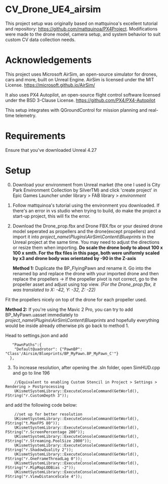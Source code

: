 # CV_Drone_UE4_airsim
This project setup was originally based on mattquinoa's excellent tutorial and repository: https://github.com/mattquinoa/PX4Project.
Modifications were made to the drone model, camera setup, and system behavior to suit custom CV data collection needs.

# Acknowledgements
This project uses Microsoft AirSim, an open-source simulator for drones, cars and more, built on Unreal Engine. AirSim is licensed under the MIT License. https://microsoft.github.io/AirSim/

It also uses PX4 Autopilot, an open-source flight control software licensed under the BSD 3-Clause License. https://github.com/PX4/PX4-Autopilot

This setup integrates with QGroundControl for mission planning and real-time telemetry.

# Requirements
Ensure that you've downloaded Unreal 4.27
# Setup
0. Download your environment from Unreal market (the one I used is City Park Environment Collection by SilverTM) and click 'create project' in Epic Games Launcher under library > FAB library > *environment*
1. Follow mattquinoa's tutorial using the environment you downloaded.
   If there's an error in vs studio when trying to build, do make the project a start-up project, this will fix the error.
2. Download the Drone_prop.fbx and Drone FBX.fbx or your desired drone model seperated as propellers and the drone(except propellers) and import it into *project_name\Plugins\AirSim\Content\Blueprints* in the       Unreal project at the same time. You may need to adjust the directions or resize them when importing.
   **Do scale the drone body to about 100 x 100 x smth. For the fbx files in this page, both were uniformly scaled by x3 and drone body was orientated by -90 in the Z-axis** 

   **Method 1:**
   Duplicate the BP_FlyingPawn and rename it.
   Go into the renamed bp and replace the drone with your imported drone and then replace the propellers
   -> if the propeller pivot is not correct, go to the propeller asset and adjust using top view. *(For the Drone_prop.fbx, it was translated to X: -42, Y: -32, Z: -22)*

Fit the propellers nicely on top of the drone for each propeller used.

   **Method 2:**
   If you're using the Mavic 2 Pro, you can try to add BP_MyPawn.uasset immediately to *project_name\Plugins\AirSim\Content\Blueprints* and hopefully everything would be inside already otherwise pls go back to method 1.
   
   Head to settings.json and add
```
   "PawnPaths":{
    "DefaultQuadrotor": {"PawnBP": "Class'/Airsim/Blueprints/BP_MyPawn.BP_MyPawn_C'"}
  },
```
3. To increase resolution, after opening the .sln folder, open SimHUD.cpp and go to line 196
```
    //Equivalent to enabling Custom Stencil in Project > Settings > Rendering > Postprocessing
    UKismetSystemLibrary::ExecuteConsoleCommand(GetWorld(), FString("r.CustomDepth 3"));
```
   and add the following code below:
```
    //set up for better resolution
    UKismetSystemLibrary::ExecuteConsoleCommand(GetWorld(), FString("t.MaxFPS 80"));
    UKismetSystemLibrary::ExecuteConsoleCommand(GetWorld(), FString("r.ScreenPercentage 200"));
    UKismetSystemLibrary::ExecuteConsoleCommand(GetWorld(), FString("r.Streaming.PoolSize 2000"));
    UKismetSystemLibrary::ExecuteConsoleCommand(GetWorld(), FString("r.ShadowQuality 2"));
    UKismetSystemLibrary::ExecuteConsoleCommand(GetWorld(), FString("r.OneFrameThreadLag 0"));
    UKismetSystemLibrary::ExecuteConsoleCommand(GetWorld(), FString("r.MipMapLODBias -2"));
    UKismetSystemLibrary::ExecuteConsoleCommand(GetWorld(), FString("r.ViewDistanceScale 4"));
```
